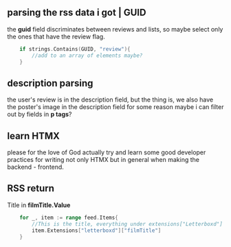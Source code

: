 ## parsing the rss data i got | GUID

the **guid** field discriminates between reviews and lists, so maybe select only the ones that have the review flag.

```go
    if strings.Contains(GUID, "review"){
        //add to an array of elements maybe?
    }
```

## description parsing

the user's review is in the description field, but the thing is, we also have the poster's image in the description field for some reason
maybe i can filter out by fields in **p tags**?

## learn HTMX

please for the love of God actually try and learn some good developer practices for writing not only HTMX but in general when making the backend - frontend.

## RSS return

Title in **filmTitle.Value**

```go
    for _, item := range feed.Items{
        //This is the title, everything under extensions["Letterboxd"] contains film info
        item.Extensions["letterboxd"]["filmTitle"]
    }
```

